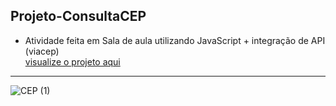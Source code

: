 ## Projeto-ConsultaCEP

  - Atividade feita em Sala de aula utilizando JavaScript + integração de API (viacep) <br>
  <a href="https://dev-nathansilva.github.io/Projeto-ConsultaCEP/ConsultaCEP.html">visualize o projeto aqui</a>
<hr>

![CEP (1)](https://github.com/Dev-nathansilva/Projeto-ConsultaCEP/assets/124079997/a940b9a8-7cbc-44a0-b4c5-67018466498d)

